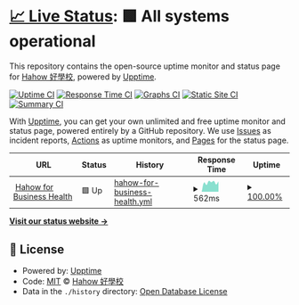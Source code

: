 # [📈 Live Status](https://hahow.github.io/hahow-for-business-upptime): <!--live status--> **🟩 All systems operational**

This repository contains the open-source uptime monitor and status page for [Hahow 好學校](https://hahow.in/), powered by [Upptime](https://github.com/upptime/upptime).

[![Uptime CI](https://github.com/koj-co/upptime/workflows/Uptime%20CI/badge.svg)](https://github.com/koj-co/upptime/actions?query=workflow%3A%22Uptime+CI%22)
[![Response Time CI](https://github.com/koj-co/upptime/workflows/Response%20Time%20CI/badge.svg)](https://github.com/koj-co/upptime/actions?query=workflow%3A%22Response+Time+CI%22)
[![Graphs CI](https://github.com/koj-co/upptime/workflows/Graphs%20CI/badge.svg)](https://github.com/koj-co/upptime/actions?query=workflow%3A%22Graphs+CI%22)
[![Static Site CI](https://github.com/koj-co/upptime/workflows/Static%20Site%20CI/badge.svg)](https://github.com/koj-co/upptime/actions?query=workflow%3A%22Static+Site+CI%22)
[![Summary CI](https://github.com/koj-co/upptime/workflows/Summary%20CI/badge.svg)](https://github.com/koj-co/upptime/actions?query=workflow%3A%22Summary+CI%22)

With [Upptime](https://upptime.js.org), you can get your own unlimited and free uptime monitor and status page, powered entirely by a GitHub repository. We use [Issues](https://github.com/hahow/hahow-for-business-upptime/issues) as incident reports, [Actions](https://github.com/hahow/hahow-for-business-upptime/actions) as uptime monitors, and [Pages](https://hahow.github.io/hahow-for-business-upptime) for the status page.

<!--start: status pages-->
<!-- This summary is generated by Upptime (https://github.com/upptime/upptime) -->
<!-- Do not edit this manually, your changes will be overwritten -->
<!-- prettier-ignore -->
| URL | Status | History | Response Time | Uptime |
| --- | ------ | ------- | ------------- | ------ |
| <img alt="" src="https://icons.duckduckgo.com/ip3/business.hahow.in.ico" height="13"> [Hahow for Business Health](https://business.hahow.in/health) | 🟩 Up | [hahow-for-business-health.yml](https://github.com/hahow/hahow-for-business-upptime/commits/HEAD/history/hahow-for-business-health.yml) | <details><summary><img alt="Response time graph" src="./graphs/hahow-for-business-health/response-time-week.png" height="20"> 562ms</summary><br><a href="https://hahow.github.io/hahow-for-business-upptime/history/hahow-for-business-health"><img alt="Response time 742" src="https://img.shields.io/endpoint?url=https%3A%2F%2Fraw.githubusercontent.com%2Fhahow%2Fhahow-for-business-upptime%2FHEAD%2Fapi%2Fhahow-for-business-health%2Fresponse-time.json"></a><br><a href="https://hahow.github.io/hahow-for-business-upptime/history/hahow-for-business-health"><img alt="24-hour response time 494" src="https://img.shields.io/endpoint?url=https%3A%2F%2Fraw.githubusercontent.com%2Fhahow%2Fhahow-for-business-upptime%2FHEAD%2Fapi%2Fhahow-for-business-health%2Fresponse-time-day.json"></a><br><a href="https://hahow.github.io/hahow-for-business-upptime/history/hahow-for-business-health"><img alt="7-day response time 562" src="https://img.shields.io/endpoint?url=https%3A%2F%2Fraw.githubusercontent.com%2Fhahow%2Fhahow-for-business-upptime%2FHEAD%2Fapi%2Fhahow-for-business-health%2Fresponse-time-week.json"></a><br><a href="https://hahow.github.io/hahow-for-business-upptime/history/hahow-for-business-health"><img alt="30-day response time 774" src="https://img.shields.io/endpoint?url=https%3A%2F%2Fraw.githubusercontent.com%2Fhahow%2Fhahow-for-business-upptime%2FHEAD%2Fapi%2Fhahow-for-business-health%2Fresponse-time-month.json"></a><br><a href="https://hahow.github.io/hahow-for-business-upptime/history/hahow-for-business-health"><img alt="1-year response time 836" src="https://img.shields.io/endpoint?url=https%3A%2F%2Fraw.githubusercontent.com%2Fhahow%2Fhahow-for-business-upptime%2FHEAD%2Fapi%2Fhahow-for-business-health%2Fresponse-time-year.json"></a></details> | <details><summary><a href="https://hahow.github.io/hahow-for-business-upptime/history/hahow-for-business-health">100.00%</a></summary><a href="https://hahow.github.io/hahow-for-business-upptime/history/hahow-for-business-health"><img alt="All-time uptime 99.93%" src="https://img.shields.io/endpoint?url=https%3A%2F%2Fraw.githubusercontent.com%2Fhahow%2Fhahow-for-business-upptime%2FHEAD%2Fapi%2Fhahow-for-business-health%2Fuptime.json"></a><br><a href="https://hahow.github.io/hahow-for-business-upptime/history/hahow-for-business-health"><img alt="24-hour uptime 100.00%" src="https://img.shields.io/endpoint?url=https%3A%2F%2Fraw.githubusercontent.com%2Fhahow%2Fhahow-for-business-upptime%2FHEAD%2Fapi%2Fhahow-for-business-health%2Fuptime-day.json"></a><br><a href="https://hahow.github.io/hahow-for-business-upptime/history/hahow-for-business-health"><img alt="7-day uptime 100.00%" src="https://img.shields.io/endpoint?url=https%3A%2F%2Fraw.githubusercontent.com%2Fhahow%2Fhahow-for-business-upptime%2FHEAD%2Fapi%2Fhahow-for-business-health%2Fuptime-week.json"></a><br><a href="https://hahow.github.io/hahow-for-business-upptime/history/hahow-for-business-health"><img alt="30-day uptime 99.83%" src="https://img.shields.io/endpoint?url=https%3A%2F%2Fraw.githubusercontent.com%2Fhahow%2Fhahow-for-business-upptime%2FHEAD%2Fapi%2Fhahow-for-business-health%2Fuptime-month.json"></a><br><a href="https://hahow.github.io/hahow-for-business-upptime/history/hahow-for-business-health"><img alt="1-year uptime 99.91%" src="https://img.shields.io/endpoint?url=https%3A%2F%2Fraw.githubusercontent.com%2Fhahow%2Fhahow-for-business-upptime%2FHEAD%2Fapi%2Fhahow-for-business-health%2Fuptime-year.json"></a></details>

<!--end: status pages-->

[**Visit our status website →**](https://hahow.github.io/hahow-for-business-upptime)

## 📄 License

- Powered by: [Upptime](https://github.com/upptime/upptime)
- Code: [MIT](./LICENSE) © [Hahow 好學校](https://hahow.in/)
- Data in the `./history` directory: [Open Database License](https://opendatacommons.org/licenses/odbl/1-0/)
